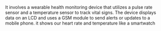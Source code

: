 It involves a wearable health monitoring device that utilizes a pulse rate sensor and a temperature sensor to track vital signs. 
The device displays data on an LCD and uses a GSM module to send alerts or updates to a mobile phone.
it shows our heart rate and temperature like a smartwatch
